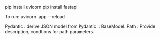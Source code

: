 pip install uvicorn
pip install fastapi 

To run: 
uvicorn <filename>.app --reload

Pydantic  :  derive JSON model from Pydantic :: BaseModel.
Path : Provide description, condtions for path parameters.
